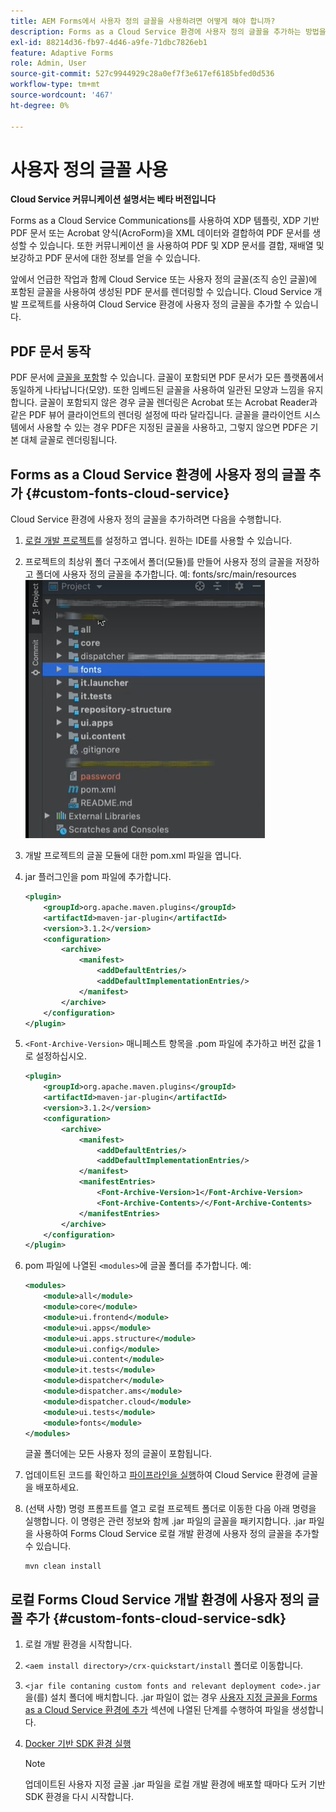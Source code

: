 ```yaml
---
title: AEM Forms에서 사용자 정의 글꼴을 사용하려면 어떻게 해야 합니까?
description: Forms as a Cloud Service 환경에 사용자 정의 글꼴을 추가하는 방법을 알아봅니다.
exl-id: 88214d36-fb97-4d46-a9fe-71dbc7826eb1
feature: Adaptive Forms
role: Admin, User
source-git-commit: 527c9944929c28a0ef7f3e617ef6185bfed0d536
workflow-type: tm+mt
source-wordcount: '467'
ht-degree: 0%

---
```


# 사용자 정의 글꼴 사용

**Cloud Service 커뮤니케이션 설명서는 베타 버전입니다**

Forms as a Cloud Service Communications를 사용하여 XDP 템플릿, XDP 기반 PDF 문서 또는 Acrobat 양식(AcroForm)을 XML 데이터와 결합하여 PDF 문서를 생성할 수 있습니다. 또한 커뮤니케이션 을 사용하여 PDF 및 XDP 문서를 결합, 재배열 및 보강하고 PDF 문서에 대한 정보를 얻을 수 있습니다.

앞에서 언급한 작업과 함께 Cloud Service 또는 사용자 정의 글꼴(조직 승인 글꼴)에 포함된 글꼴을 사용하여 생성된 PDF 문서를 렌더링할 수 있습니다. Cloud Service 개발 프로젝트를 사용하여 Cloud Service 환경에 사용자 정의 글꼴을 추가할 수 있습니다.

## PDF 문서 동작

PDF 문서에 [글꼴을 포함](https://adobedocs.github.io/experience-manager-forms-cloud-service-developer-reference/references/output-sync/#tag/PrintedOutputOptions)할 수 있습니다. 글꼴이 포함되면 PDF 문서가 모든 플랫폼에서 동일하게 나타납니다(모양). 또한 임베드된 글꼴을 사용하여 일관된 모양과 느낌을 유지합니다. 글꼴이 포함되지 않은 경우 글꼴 렌더링은 Acrobat 또는 Acrobat Reader과 같은 PDF 뷰어 클라이언트의 렌더링 설정에 따라 달라집니다. 글꼴을 클라이언트 시스템에서 사용할 수 있는 경우 PDF은 지정된 글꼴을 사용하고, 그렇지 않으면 PDF은 기본 대체 글꼴로 렌더링됩니다.

## Forms as a Cloud Service 환경에 사용자 정의 글꼴 추가 {#custom-fonts-cloud-service}

Cloud Service 환경에 사용자 정의 글꼴을 추가하려면 다음을 수행합니다.

1. [로컬 개발 프로젝트](setup-local-development-environment.md)를 설정하고 엽니다. 원하는 IDE를 사용할 수 있습니다.
1. 프로젝트의 최상위 폴더 구조에서 폴더(모듈)를 만들어 사용자 정의 글꼴을 저장하고 폴더에 사용자 정의 글꼴을 추가합니다. 예: fonts/src/main/resources
   ![글꼴 폴더](assets/fonts.png)

1. 개발 프로젝트의 글꼴 모듈에 대한 pom.xml 파일을 엽니다.
1. jar 플러그인을 pom 파일에 추가합니다.

   ```xml
   <plugin>
       <groupId>org.apache.maven.plugins</groupId>
       <artifactId>maven-jar-plugin</artifactId>
       <version>3.1.2</version>
       <configuration>
           <archive>
               <manifest>
                   <addDefaultEntries/>
                   <addDefaultImplementationEntries/>
               </manifest>
           </archive>
       </configuration>
   </plugin>
   ```

1. `<Font-Archive-Version>` 매니페스트 항목을 .pom 파일에 추가하고 버전 값을 1로 설정하십시오.

   ```xml
   <plugin>
       <groupId>org.apache.maven.plugins</groupId>
       <artifactId>maven-jar-plugin</artifactId>
       <version>3.1.2</version>
       <configuration>
           <archive>
               <manifest>
                   <addDefaultEntries/>
                   <addDefaultImplementationEntries/>
               </manifest>
               <manifestEntries>
                   <Font-Archive-Version>1</Font-Archive-Version>
                   <Font-Archive-Contents>/</Font-Archive-Contents>
               </manifestEntries> 
           </archive>
       </configuration>
   </plugin>
   ```

1. pom 파일에 나열된 `<modules>`에 글꼴 폴더를 추가합니다. 예:

   ```xml
   <modules>
       <module>all</module>
       <module>core</module>
       <module>ui.frontend</module>
       <module>ui.apps</module>
       <module>ui.apps.structure</module>
       <module>ui.config</module>
       <module>ui.content</module>
       <module>it.tests</module>
       <module>dispatcher</module>
       <module>dispatcher.ams</module>
       <module>dispatcher.cloud</module>
       <module>ui.tests</module>
       <module>fonts</module>
   </modules>
   ```

   글꼴 폴더에는 모든 사용자 정의 글꼴이 포함됩니다.

1. 업데이트된 코드를 확인하고 [파이프라인을 실행](/help/implementing/cloud-manager/deploy-code.md)하여 Cloud Service 환경에 글꼴을 배포하세요.

1. (선택 사항) 명령 프롬프트를 열고 로컬 프로젝트 폴더로 이동한 다음 아래 명령을 실행합니다. 이 명령은 관련 정보와 함께 .jar 파일의 글꼴을 패키지합니다. .jar 파일을 사용하여 Forms Cloud Service 로컬 개발 환경에 사용자 정의 글꼴을 추가할 수 있습니다.

   ```shell
   mvn clean install
   ```

## 로컬 Forms Cloud Service 개발 환경에 사용자 정의 글꼴 추가 {#custom-fonts-cloud-service-sdk}

1. 로컬 개발 환경을 시작합니다.
1. `<aem install directory>/crx-quickstart/install` 폴더로 이동합니다.
1. `<jar file contaning custom fonts and relevant deployment code>.jar`을(를) 설치 폴더에 배치합니다. .jar 파일이 없는 경우 [사용자 지정 글꼴을 Forms as a Cloud Service 환경에 추가](#custom-fonts-cloud-service) 섹션에 나열된 단계를 수행하여 파일을 생성합니다.
1. [Docker 기반 SDK 환경 실행](setup-local-development-environment.md#docker-microservices)


   >[!NOTE]
   >
   >업데이트된 사용자 지정 글꼴 .jar 파일을 로컬 개발 환경에 배포할 때마다 도커 기반 SDK 환경을 다시 시작합니다.
